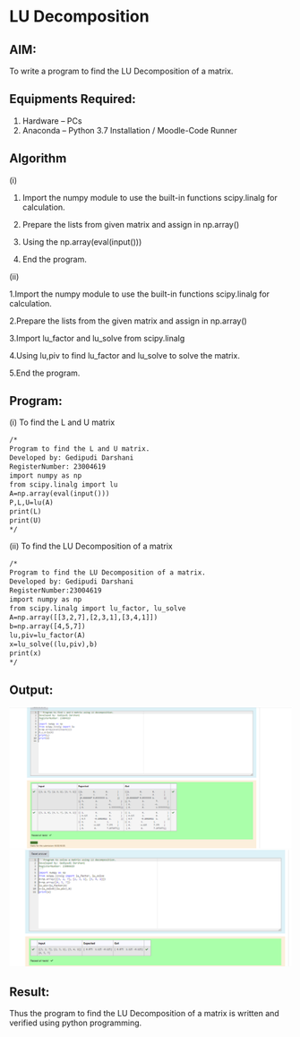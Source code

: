 # LU Decomposition 

## AIM:
To write a program to find the LU Decomposition of a matrix.

## Equipments Required:
1. Hardware – PCs
2. Anaconda – Python 3.7 Installation / Moodle-Code Runner

## Algorithm
(i)

1. Import the numpy module to use the built-in functions  scipy.linalg for calculation.

2. Prepare the lists from given matrix and assign in np.array()

3. Using the np.array(eval(input()))

4. End the program.

(ii)

 1.Import the numpy module to use the built-in functions  scipy.linalg for calculation.
 
 2.Prepare the lists from the given matrix and assign in np.array()


 3.Import lu_factor and lu_solve from scipy.linalg      

 4.Using lu,piv to find lu_factor and lu_solve to solve the matrix.

 5.End the program.

  


## Program:
(i) To find the L and U matrix
```
/*
Program to find the L and U matrix.
Developed by: Gedipudi Darshani 
RegisterNumber: 23004619
import numpy as np
from scipy.linalg import lu
A=np.array(eval(input()))
P,L,U=lu(A)
print(L)
print(U)
*/
```
(ii) To find the LU Decomposition of a matrix
```
/*
Program to find the LU Decomposition of a matrix.
Developed by: Gedipudi Darshani
RegisterNumber:23004619
import numpy as np
from scipy.linalg import lu_factor, lu_solve
A=np.array([[3,2,7],[2,3,1],[3,4,1]])
b=np.array([4,5,7])
lu,piv=lu_factor(A)
x=lu_solve((lu,piv),b)
print(x)
*/
```

## Output:
![lu decomposition](output3.png)
![solution](output4.png)


## Result:
Thus the program to find the LU Decomposition of a matrix is written and verified using python programming.


